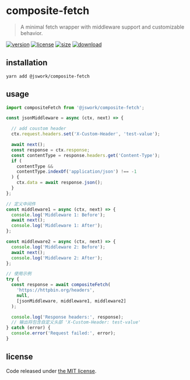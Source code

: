 # composite-fetch
> A minimal fetch wrapper with middleware support and customizable behavior.

[![version][version-image]][version-url]
[![license][license-image]][license-url]
[![size][size-image]][size-url]
[![download][download-image]][download-url]

## installation
```shell
yarn add @jswork/composite-fetch
```

## usage
```js
import compositeFetch from '@jswork/composite-fetch';

const jsonMiddleware = async (ctx, next) => {

  // add coustom header
  ctx.request.headers.set('X-Custom-Header', 'test-value');

  await next();
  const response = ctx.response;
  const contentType = response.headers.get('Content-Type');
  if (
    contentType &&
    contentType.indexOf('application/json') !== -1
  ) {
    ctx.data = await response.json();
  }
};

// 定义中间件
const middleware1 = async (ctx, next) => {
  console.log('Middleware 1: Before');
  await next();
  console.log('Middleware 1: After');
};

const middleware2 = async (ctx, next) => {
  console.log('Middleware 2: Before');
  await next();
  console.log('Middleware 2: After');
};

// 使用示例
try {
  const response = await compositeFetch(
    'https://httpbin.org/headers',
    null,
    [jsonMiddleware, middleware1, middleware2]
  );

  console.log('Response headers:', response);
  // 输出将包含自定义头部 'X-Custom-Header: test-value'
} catch (error) {
  console.error('Request failed:', error);
}
```

## license
Code released under [the MIT license](https://github.com/afeiship/composite-fetch/blob/master/LICENSE.txt).

[version-image]: https://img.shields.io/npm/v/@jswork/composite-fetch
[version-url]: https://npmjs.org/package/@jswork/composite-fetch

[license-image]: https://img.shields.io/npm/l/@jswork/composite-fetch
[license-url]: https://github.com/afeiship/composite-fetch/blob/master/LICENSE.txt

[size-image]: https://img.shields.io/bundlephobia/minzip/@jswork/composite-fetch
[size-url]: https://github.com/afeiship/composite-fetch/blob/master/dist/composite-fetch.min.js

[download-image]: https://img.shields.io/npm/dm/@jswork/composite-fetch
[download-url]: https://www.npmjs.com/package/@jswork/composite-fetch
